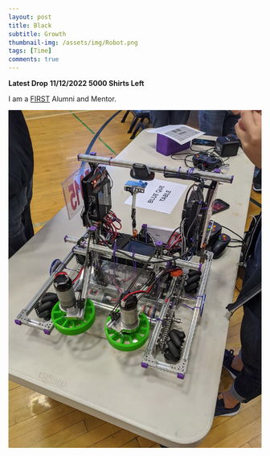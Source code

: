 ```yaml
---
layout: post
title: Black
subtitle: Growth
thumbnail-img: /assets/img/Robot.png
tags: [Time]
comments: true
---
```


**Latest Drop**
**11/12/2022 5000 Shirts Left**

I am a [FIRST](https://www.MichaelElstad.github.io/) Alumni and Mentor.

![Robot](/assets/img/Robot.png "Image")
